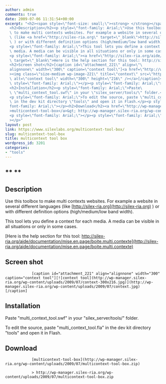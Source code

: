 ```yaml
---
author: admin
comments: true
date: 2009-07-06 11:31:54+00:00
excerpt: "<h2><span style=\"font-size: small;\"><strong> </strong></span></h2>\
  <h2>Description</h2><p style=\"font-family: Arial;\">Use this toolbox\
  \ to make multi contexts websites. For example a website in several different languages\
  \ (like <a href=\"http://silex-ria.org\" target=\"_blank\">http://silex-ria.org</a>\
  \ ) or with different definition options (high/medium/low band width).</p>\
  <p style=\"font-family: Arial;\">This tool lets you define a context for each\
  \ media. A media can be visible in all situations or only in some cases.</p>\
  <p style=\"font-family: Arial;\"><a href=\"http://silex-ria.org/aide/documentation/mise.en.page/boite.multi.contexte\"\
  \ target=\"_blank\">Here is the help section for this tool: http://silex-ria.org/aide/documentation/mise.en.page/boite.multi.contexte</a></p>\
  <h2>Screen shot</h2>[caption id=\"attachment_221\" align=\"\
  alignnone\" width=\"300\" caption=\"context tool\"]<a href=\"http://wp-manager.silex-ria.org/wp-content/uploads/2009/07/context.jpg\"\
  ><img class=\"size-medium wp-image-221\" title=\"context\" src=\"http://wp-manager.silex-ria.org/wp-content/uploads/2009/07/context-300x216.jpg\"\
  \ alt=\"context tool\" width=\"300\" height=\"216\" /></a>[/caption]<p\
  \ style=\"font-family: Arial;\"></p><p style=\"font-family: Arial;\"></p>\
  <h2>Installation</h2><p style=\"font-family: Arial;\">Paste\
  \ \"multi_context_tool.swf\" in your \"silex_server/tools/\" folder.</p>\
  <p style=\"font-family: Arial;\">To edit the source, paste \"multi_context_tool.fla\"\
  \ in the dev kit directory \"tools\" and open it in Flash.</p><p style=\"\
  font-family: Arial;\"></p><h2>Download</h2><a href=\"http://wp-manager.silex-ria.org/wp-content/uploads/2009/07/multicontext-tool-box.zip\"\
  >multicontext-tool-box</a>&gt; http://wp-manager.silex-ria.org/wp-content/uploads/2009/07/multicontext-tool-box.zip\
  <p style=\"font-family: Arial;\"></p><p style=\"font-family: Arial;\"\
  ></p>"
layout: post
link: https://www.silexlabs.org/multicontext-tool-box/
slug: multicontext-tool-box
title: multicontext tool box
wordpress_id: 3201
categories:
- "tools"
---
```


## ** **




## Description




Use this toolbox to make multi contexts websites. For example a website in several different languages (like [http://silex-ria.org](http://silex-ria.org) ) or with different definition options (high/medium/low band width).




This tool lets you define a context for each media. A media can be visible in all situations or only in some cases.




[Here is the help section for this tool: http://silex-ria.org/aide/documentation/mise.en.page/boite.multi.contexte](http://silex-ria.org/aide/documentation/mise.en.page/boite.multi.contexte)





## Screen shot


				[caption id="attachment_221" align="alignnone" width="300" caption="context tool"][![context tool](http://wp-manager.silex-ria.org/wp-content/uploads/2009/07/context-300x216.jpg)](http://wp-manager.silex-ria.org/wp-content/uploads/2009/07/context.jpg)[/caption]









## Installation




Paste "multi_context_tool.swf" in your "silex_server/tools/" folder.




To edit the source, paste "multi_context_tool.fla" in the dev kit directory "tools" and open it in Flash.








## Download


				[multicontext-tool-box](http://wp-manager.silex-ria.org/wp-content/uploads/2009/07/multicontext-tool-box.zip)

				> http://wp-manager.silex-ria.org/wp-content/uploads/2009/07/multicontext-tool-box.zip




